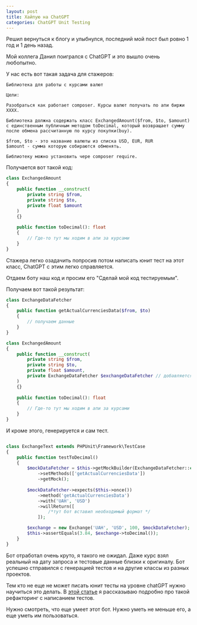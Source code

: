 ```yaml
---
layout: post
title: Хайпую на ChatGPT
categories: ChatGPT Unit Testing
---
```


Решил вернуться к блогу и улыбнулся, последний мой пост был ровно 1 год и 1 день назад. 

Мой коллега Данил поигрался с ChatGPT и это вышло очень любопытно. 

У нас есть вот такая задача для стажеров: 

```
Библиотека для работы с курсами валют

Цели:

Разобраться как работает composer. Курсы валют получать по апи биржи ХХХХ.

Библиотека должна содержать класс ExchangedAmount($from, $to, $amount)  
с единственным публичным методом toDecimal, который возвращает сумму 
после обмена рассчитанную по курсу покупки(buy).

$from, $to - это название валюты из списка USD, EUR, RUR
$amount - сумма которую собираются обменять.

Библиотеку можно установить чере composer require.
```

Получается вот такой код: 

```php
class ExchangedAmount 
{
	public function __construct(
		private string $from,
		private string $to,
		private float $amount
	) 
	{}
	
	public function toDecimal(): float
	{
		// Где-то тут мы ходим в апи за курсами
	}
}
```

Стажера легко озадачить попросив потом написать юнит тест на этот класс, ChatGPT с этим легко справляется.

Отдаем боту наш код и просим его "Сделай мой код тестируемым". 

Получаем вот такой результат: 

```php 
class ExchangeDataFetcher
{
    public function getActualCurrenciesData($from, $to)
    {
        // получаем данные
    }
}

class ExchangedAmount 
{
	public function __construct(
		private string $from,
		private string $to,
		private float $amount,
		private ExchangeDataFetcher $exchangeDataFetcher // добавляется параметр
	) 
	{}
	
	public function toDecimal(): float
	{
		// Где-то тут мы ходим в апи за курсами
	}
}
```

И кроме этого, генерируется и сам тест. 

```php

class ExchangeText extends PHPUnit\Framework\TestCase 
{
	public function testToDecimal() 
	{
		$mockDataFetcher = $this->getMockBuilder(ExchangeDataFetcher::class)
			->setMethods(['getActualCurrenciesData'])
			->getMock();
		
		$mockDataFetcher->expects($this->once())
			->method('getActualCurrenciesData')
			->with('UAH', 'USD')
			->willReturn([
				/*тут бот вставил необходимый формат */
			]);

		$exchange = new Exchange('UAH', 'USD', 100, $mockDataFetcher);
		$this->assertEquals(3.84, $exchange->toDecimal());
	}
}
```

Бот отработал очень круто, я такого не ожидал. 
Даже курс взял реальный на дату запроса и тестовые данные близки к оригиналу. 
Бот успешно стправился с генерацией тестов и на другие классы из разных проектов. 

Тем кто не еще не может писать юнит тесты на уровне chatGPT нужно научиться это делать. 
В [этой статье](https://otis22.github.io/unit/testing/2021/08/07/for-interns.html) я рассказываю подробно про такой рефакторинг с написанием тестов.  

Нужно смотреть, что еще умеет этот бот. Нужно уметь не меньше его, а еще уметь им пользоваться.

